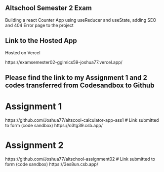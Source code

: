 ## Altschool Semester 2 Exam

Building a react Counter App using useReducer and useState, adding SEO and 404 Error page to the project

## Link to the Hosted App
Hosted on Vercel

<link> https://examsemester02-gglmics59-joshua77.vercel.app/ <link>

## Please find the link to my Assignment 1 and 2 codes transferred from Codesandbox to Github
# Assignment 1
<link> https://github.com/Joshua77/altscool-calculator-app-ass1 </link>
# Link submitted to form (code sandbox)
<link> https://o3tg39.csb.app/ </link>

# Assignment 2
<link> https://github.com/Joshua77/altschool-assignment02 </link>
# Link submitted to form (code sandbox)
<link> https://3es8un.csb.app/ </link>

